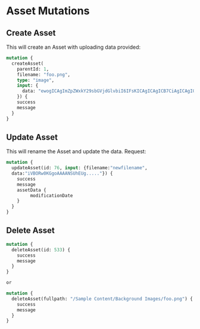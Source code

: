 # Asset Mutations

## Create Asset

This will create an Asset with uploading data provided:
```graphql
mutation {
  createAsset(
    parentId: 1,
    filename: "foo.png",
    type: "image",
    input: {
      data: "ewogICAgImZpZWxkY29sbGVjdGlvbiI6IFsKICAgICAgICB7CiAgICAgICAgICAgICJwYXJlbn...."
    }) {
    success
    message
  }
}
```

## Update Asset

This will rename the Asset and update the data.
Request:
```graphql
mutation {
  updateAsset(id: 76, input: {filename:"newfilename",
  data:"iVBORw0KGgoAAAANSUhEUg....."}) {
    success
    message
    assetData {
         modificationDate
    }   
  }
}
```

## Delete Asset
```graphql
mutation {
  deleteAsset(id: 533) {
    success
    message
  }
}

or

mutation {
  deleteAsset(fullpath: "/Sample Content/Background Images/foo.png") {
    success
    message
  }
}

```